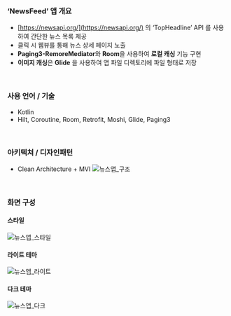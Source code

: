 ### ‘NewsFeed’ 앱 개요

- [https://newsapi.org/](https://newsapi.org/) 의 ‘TopHeadline’ API 를 사용하여 간단한 뉴스 목록 제공
- 클릭 시 웹뷰를 통해 뉴스 상세 페이지 노출
- **Paging3-RemoreMediator**와 **Room**을 사용하여 **로컬 캐싱** 기능 구현
- **이미지 캐싱**은 **Glide** 을 사용하여 앱 파일 디렉토리에 파일 형태로 저장
</br>

### 사용 언어 / 기술

- Kotlin
- Hilt, Coroutine, Room, Retrofit, Moshi, Glide, Paging3
</br>

### 아키텍쳐 / 디자인패턴
- Clean Architecture + MVI
![뉴스앱_구조](https://github.com/user-attachments/assets/b56a87d2-a281-4f79-986a-5ebe69231010) 

</br>

### 화면 구성
#### 스타일
![뉴스앱_스타일](https://github.com/user-attachments/assets/f806baba-c00a-4fc2-b669-a1f40cbf61bf)
#### 라이트 테마
![뉴스앱_라이트](https://github.com/user-attachments/assets/da365bb0-b228-4e0f-85ab-11c96b32c6a0)
#### 다크 테마
![뉴스앱_다크](https://github.com/user-attachments/assets/c93fedcd-9288-4aca-af72-8460944f6778)
